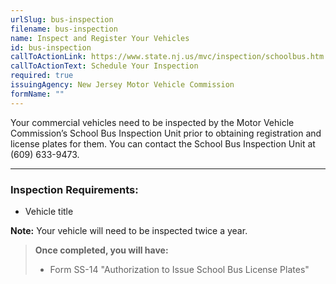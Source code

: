 ```yaml
---
urlSlug: bus-inspection
filename: bus-inspection
name: Inspect and Register Your Vehicles
id: bus-inspection
callToActionLink: https://www.state.nj.us/mvc/inspection/schoolbus.htm
callToActionText: Schedule Your Inspection
required: true
issuingAgency: New Jersey Motor Vehicle Commission
formName: ""
---
```

Your commercial vehicles need to be inspected by the Motor Vehicle Commission’s School Bus Inspection Unit prior to obtaining registration and license plates for them. You can contact the School Bus Inspection Unit at (609) 633-9473.
 
---
### Inspection Requirements:
- Vehicle title
 
**Note:** Your vehicle will need to be inspected twice a year. 
 
>**Once completed, you will have:**
>- Form SS-14 "Authorization to Issue School Bus License Plates" 
